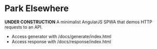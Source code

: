 # Park Elsewhere
**UNDER CONSTRUCTION**
A minimalist AngularJS SPWA that demos HTTP requests to an API.

- Access generator with /docs/generate/index.html
- Access response with /docs/response/index.html

